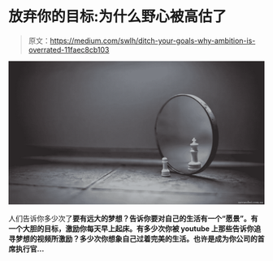 # 放弃你的目标:为什么野心被高估了

> 原文：<https://medium.com/swlh/ditch-your-goals-why-ambition-is-overrated-11faec8cb103>

![](img/9952e52a6a3e73102c1c6be7f8cdc059.png)

人们告诉你多少次了**要有远大的梦想？告诉你要对自己的生活有一个“愿景”。有一个大胆的目标，激励你每天早上起床。有多少次你被 youtube 上那些告诉你追寻梦想的视频所激励？多少次你想象自己过着完美的生活。也许是成为你公司的首席执行官…**